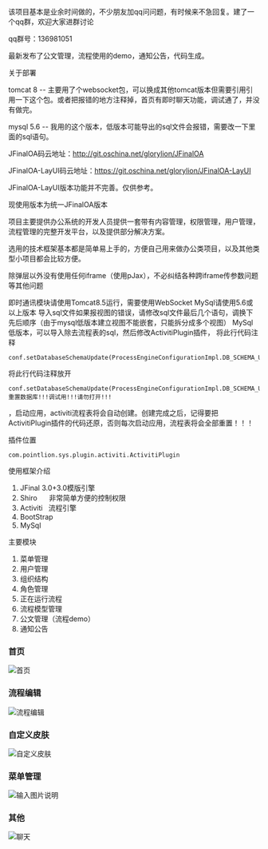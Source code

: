 该项目基本是业余时间做的，不少朋友加qq问问题，有时候来不急回复。建了一个qq群，欢迎大家进群讨论

qq群号：136981051

最新发布了公文管理，流程使用的demo，通知公告，代码生成。


关于部署

tomcat 8 -- 主要用了个websocket包，可以换成其他tomcat版本但需要引用引用一下这个包。或者把报错的地方注释掉，首页有即时聊天功能，调试通了，并没有做完。

mysql 5.6 -- 我用的这个版本，低版本可能导出的sql文件会报错，需要改一下里面的sql语句。



JFinalOA码云地址：http://git.oschina.net/glorylion/JFinalOA

JFinalOA-LayUI码云地址：https://git.oschina.net/glorylion/JFinalOA-LayUI

JFinalOA-LayUI版本功能并不完善。仅供参考。



现使用版本为统一JFinalOA版本

项目主要提供办公系统的开发人员提供一套带有内容管理，权限管理，用户管理，流程管理的完整开发平台，以及提供部分解决方案。

选用的技术框架基本都是简单易上手的，方便自己用来做办公类项目，以及其他类型小项目都会比较方便。

除弹层以外没有使用任何iframe（使用pJax），不必纠结各种跨iframe传参数问题等其他问题


即时通讯模块请使用Tomcat8.5运行，需要使用WebSocket
MySql请使用5.6或以上版本
导入sql文件如果报视图的错误，请修改sql文件最后几个语句，调换下先后顺序（由于mysql低版本建立视图不能嵌套，只能拆分成多个视图）
MySql低版本，可以导入除去流程表的sql，然后修改ActivitiPlugin插件，
将此行代码注释
```
conf.setDatabaseSchemaUpdate(ProcessEngineConfigurationImpl.DB_SCHEMA_UPDATE_TRUE);
```
将此行代码注释放开
```
conf.setDatabaseSchemaUpdate(ProcessEngineConfigurationImpl.DB_SCHEMA_UPDATE_DROP_CREATE);//重置数据库!!!调试用!!!请勿打开!!!
```
，启动应用，activiti流程表将会自动创建。创建完成之后，记得要把ActivitiPlugin插件的代码还原，否则每次启动应用，流程表将会全部重置！！！

插件位置

```
com.pointlion.sys.plugin.activiti.ActivitiPlugin
```
使用框架介绍
1. JFinal 3.0+3.0模版引擎
2. Shiro      非常简单方便的控制权限
3. Activiti   流程引擎
4. BootStrap
5. MySql

主要模块
1. 菜单管理
2. 用户管理
3. 组织结构
4. 角色管理
5. 正在运行流程
6. 流程模型管理
7. 公文管理（流程demo）
8. 通知公告

### 首页
![首页](https://gitee.com/uploads/images/2018/0306/115437_7f09736d_868436.jpeg "094328_G1Md_2412577.jpg")

### 流程编辑
![流程编辑](https://gitee.com/uploads/images/2018/0306/115507_0df44ade_868436.jpeg "221449_uWt7_2412577.jpg")

### 自定义皮肤
![自定义皮肤](https://gitee.com/uploads/images/2018/0306/115621_03db99e1_868436.jpeg "220838_wECV_2412577.jpg")

### 菜单管理
![输入图片说明](https://gitee.com/uploads/images/2018/0306/115709_9f01f949_868436.jpeg "221216_DLhi_2412577.jpg")

### 其他
![聊天](https://gitee.com/uploads/images/2018/0306/115728_468f035b_868436.jpeg "220551_1Us2_2412577.jpg")